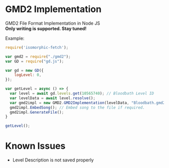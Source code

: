 # GMD2 Implementation
GMD2 File Format Implementation in Node JS <br>
**Only writing is supported. Stay tuned!**

Example:
```js
require('isomorphic-fetch');

var gmd2 = require("./gmd2");
var GD = require("gd.js");

var gd = new GD({
    logLevel: 0,
});

var getLevel = async () => {
  var level = await gd.levels.get(10565740); // Bloodbath Level ID
  var levelData = await level.resolve();
  var gmd2impl = new GMD2.GMD2Implementation(levelData, "Bloodbath.gmd2");
  gmd2impl.EmbedSong(); // Embed song to the file if required.
  gmd2impl.GenerateFile();
}

getLevel();
```

# Known Issues
- Level Description is not saved properly
